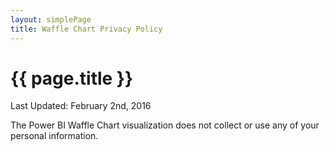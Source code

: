 ```yaml
---
layout: simplePage
title: Waffle Chart Privacy Policy
---
```


<h1>{{ page.title }}</h1>

<p class="post-meta">Last Updated: February 2nd, 2016</p>

The Power BI Waffle Chart visualization does not collect or use any of your personal information.
